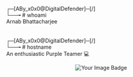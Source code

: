 ┌─[ABy_x0x0@DigitalDefender]─[/] \
└──╼ # whoami \
Arnab Bhattacharjee \
\
\
┌─[ABy_x0x0@DigitalDefender]─[/]\
└──╼ # hostname\
An enthusiastic Purple Teamer 💻

<p align="center">
<img src="https://tryhackme-badges.s3.amazonaws.com/Meberry20.png" alt="Your Image Badge" />
</p>
